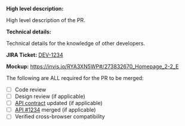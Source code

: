 **High level description:**

High level description of the PR.

**Technical details:**

Technical details for the knowledge of other developers.

**JIRA Ticket:**
[DEV-1234](https://federal-spending-transparency.atlassian.net/browse/DEV-1234)

**Mockup:**
https://invis.io/RYA3XN5WP#/273832670_Homepage_2-2_E

The following are ALL required for the PR to be merged:
- [ ] Code review
- [ ] Design review (if applicable)
- [ ] [API contract](https://github.com/fedspendingtransparency/usaspending-api/tree/dev/usaspending_api/api_contracts) updated (if applicable)
- [ ] [API #1234](https://github.com/fedspendingtransparency/usaspending-api/pull/1234) merged (if applicable)
- [ ] Verified cross-browser compatibility
